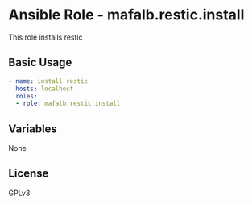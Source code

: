 # Ansible Role - mafalb.restic.install

This role installs restic

## Basic Usage

```yaml
- name: install restic
  hosts: localhost
  roles:
  - role: mafalb.restic.install
```

## Variables

None

## License

GPLv3
